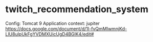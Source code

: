 # twitch_recommendation_system


Config: Tomcat 9
Application context: jupiter
https://docs.google.com/document/d/1I-fvQmMIwmnjKd-LlU8ulpUkFgYVDMXUicUgD4BGlK4/edit#
